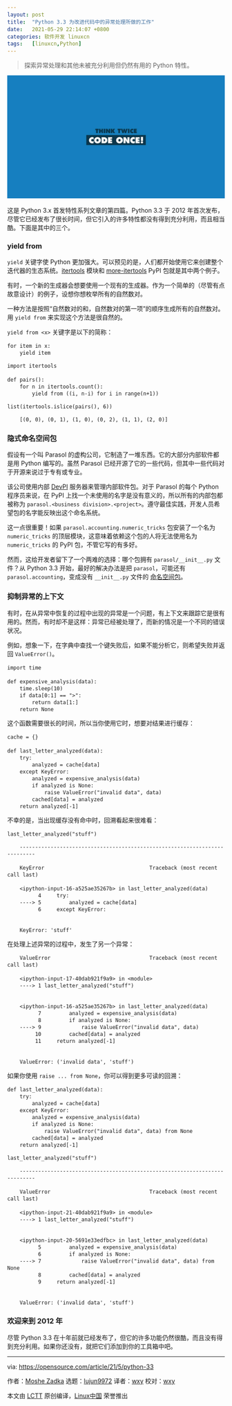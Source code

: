 ```yaml
---
layout: post
title:	"Python 3.3 为改进代码中的异常处理所做的工作"
date:	2021-05-29 22:14:07 +0800 
categories:	软件开发 linuxcn 
tags:	[linuxcn,Python]
---
```




> 
> 探索异常处理和其他未被充分利用但仍然有用的 Python 特性。
> 
> 
> 


![](/Asserts/Images/album/202105/29/221357mxpj2kitltdez6zj.jpg "Coding on a computer")


这是 Python 3.x 首发特性系列文章的第四篇。Python 3.3 于 2012 年首次发布，尽管它已经发布了很长时间，但它引入的许多特性都没有得到充分利用，而且相当酷。下面是其中的三个。


### yield from


`yield` 关键字使 Python 更加强大。可以预见的是，人们都开始使用它来创建整个迭代器的生态系统。[itertools](https://docs.python.org/3/library/itertools.html) 模块和 [more-itertools](https://more-itertools.readthedocs.io/en/stable/) PyPI 包就是其中两个例子。


有时，一个新的生成器会想要使用一个现有的生成器。作为一个简单的（尽管有点故意设计）的例子，设想你想枚举所有的自然数对。


一种方法是按照“自然数对的和，自然数对的第一项”的顺序生成所有的自然数对。用 `yield from` 来实现这个方法是很自然的。


`yield from <x>` 关键字是以下的简称：



```
for item in x:
    yield item

```


```
import itertools

def pairs():
    for n in itertools.count():
        yield from ((i, n-i) for i in range(n+1))

```


```
list(itertools.islice(pairs(), 6))

```


```
    [(0, 0), (0, 1), (1, 0), (0, 2), (1, 1), (2, 0)]

```

### 隐式命名空间包


假设有一个叫 Parasol 的虚构公司，它制造了一堆东西。它的大部分内部软件都是用 Python 编写的。虽然 Parasol 已经开源了它的一些代码，但其中一些代码对于开源来说过于专有或专业。


该公司使用内部 [DevPI](https://opensource.com/article/18/7/setting-devpi) 服务器来管理内部软件包。对于 Parasol 的每个 Python 程序员来说，在 PyPI 上找一个未使用的名字是没有意义的，所以所有的内部包都被称为 `parasol.<business division>.<project>`。遵守最佳实践，开发人员希望包的名字能反映出这个命名系统。


这一点很重要！如果 `parasol.accounting.numeric_tricks` 包安装了一个名为 `numeric_tricks` 的顶层模块，这意味着依赖这个包的人将无法使用名为 `numeric_tricks` 的 PyPI 包，不管它写的有多好。


然而，这给开发者留下了一个两难的选择：哪个包拥有 `parasol/__init__.py` 文件？从 Python 3.3 开始，最好的解决办法是把 `parasol`，可能还有 `parasol.accounting`，变成没有 `__init__.py` 文件的 [命名空间包](https://www.python.org/dev/peps/pep-0420/)。


### 抑制异常的上下文


有时，在从异常中恢复的过程中出现的异常是一个问题，有上下文来跟踪它是很有用的。然而，有时却不是这样：异常已经被处理了，而新的情况是一个不同的错误状况。


例如，想象一下，在字典中查找一个键失败后，如果不能分析它，则希望失败并返回 `ValueError()`。



```
import time

def expensive_analysis(data):
    time.sleep(10)
    if data[0:1] == ">":
        return data[1:]
    return None

```

这个函数需要很长的时间，所以当你使用它时，想要对结果进行缓存：



```
cache = {}

def last_letter_analyzed(data):
    try:
        analyzed = cache[data]
    except KeyError:
        analyzed = expensive_analysis(data)
        if analyzed is None:
            raise ValueError("invalid data", data)
        cached[data] = analyzed
    return analyzed[-1]

```

不幸的是，当出现缓存没有命中时，回溯看起来很难看：



```
last_letter_analyzed("stuff")

```


```
    ---------------------------------------------------------------------------

    KeyError                                  Traceback (most recent call last)

    <ipython-input-16-a525ae35267b> in last_letter_analyzed(data)
          4     try:
    ----> 5         analyzed = cache[data]
          6     except KeyError:


    KeyError: 'stuff'

```

在处理上述异常的过程中，发生了另一个异常：



```
    ValueError                                Traceback (most recent call last)

    <ipython-input-17-40dab921f9a9> in <module>
    ----> 1 last_letter_analyzed("stuff")
   

    <ipython-input-16-a525ae35267b> in last_letter_analyzed(data)
          7         analyzed = expensive_analysis(data)
          8         if analyzed is None:
    ----> 9             raise ValueError("invalid data", data)
         10         cached[data] = analyzed
         11     return analyzed[-1]


    ValueError: ('invalid data', 'stuff')

```

如果你使用 `raise ... from None`，你可以得到更多可读的回溯：



```
def last_letter_analyzed(data):
    try:
        analyzed = cache[data]
    except KeyError:
        analyzed = expensive_analysis(data)
        if analyzed is None:
            raise ValueError("invalid data", data) from None
        cached[data] = analyzed
    return analyzed[-1]

```


```
last_letter_analyzed("stuff")

```


```
    ---------------------------------------------------------------------------

    ValueError                                Traceback (most recent call last)

    <ipython-input-21-40dab921f9a9> in <module>
    ----> 1 last_letter_analyzed("stuff")
   

    <ipython-input-20-5691e33edfbc> in last_letter_analyzed(data)
          5         analyzed = expensive_analysis(data)
          6         if analyzed is None:
    ----> 7             raise ValueError("invalid data", data) from None
          8         cached[data] = analyzed
          9     return analyzed[-1]


    ValueError: ('invalid data', 'stuff')

```

### 欢迎来到 2012 年


尽管 Python 3.3 在十年前就已经发布了，但它的许多功能仍然很酷，而且没有得到充分利用。如果你还没有，就把它们添加到你的工具箱中吧。




---


via: <https://opensource.com/article/21/5/python-33>


作者：[Moshe Zadka](https://opensource.com/users/moshez) 选题：[lujun9972](https://github.com/lujun9972) 译者：[wxy](https://github.com/wxy) 校对：[wxy](https://github.com/wxy)


本文由 [LCTT](https://github.com/LCTT/TranslateProject) 原创编译，[Linux中国](https://linux.cn/) 荣誉推出
